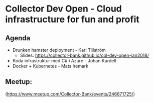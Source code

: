 # Collector Dev Open - Cloud infrastructure for fun and profit

## Agenda
* Drunken hamster deployment - Karl Tillström
    * Slides: https://collector-bank.github.io/col-dev-open-jan2018/
* Koda infrastruktur med C# i Azure - Johan Kardell
* Docker + Kubernetes - Mats Iremark

## Meetup:
(https://www.meetup.com/Collector-Bank/events/246671725/)

